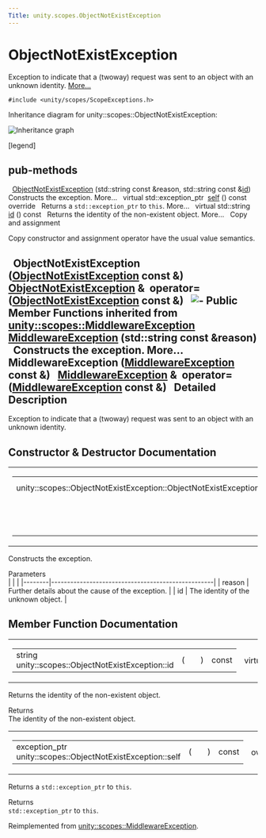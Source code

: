 ```yaml
---
Title: unity.scopes.ObjectNotExistException
---
```

        
ObjectNotExistException
=======================

Exception to indicate that a (twoway) request was sent to an object with an unknown identity. [More...](#details)

`#include <unity/scopes/ScopeExceptions.h>`

Inheritance diagram for unity::scopes::ObjectNotExistException:

![Inheritance graph](https://developer.ubuntu.com/static/devportal_uploaded/0d95d266-eecd-459f-82dd-278db38bee46-api/scopes/cpp/sdk-15.04.5/unity.scopes.ObjectNotExistException/classunity_1_1scopes_1_1_object_not_exist_exception__inherit__graph.png)

<span class="legend">\[legend\]</span>

pub-methods
------------------------------------------------------

 
<a href="#a31beda1f8f1a97154618e97f4ab8e34f">ObjectNotExistException</a> (std::string const &reason, std::string const &<a href="#a63a7640944e3799f065379800715580e">id</a>)
 
Constructs the exception. More...
 
virtual std::exception\_ptr 
<a href="#af87f8d39791b7efb52cbba9dd0e4da25">self</a> () const override
 
Returns a `std::exception_ptr` to `this`. More...
 
virtual std::string 
<a href="#a63a7640944e3799f065379800715580e">id</a> () const
 
Returns the identity of the non-existent object. More...
 
Copy and assignment

Copy constructor and assignment operator have the usual value semantics.

 
**ObjectNotExistException** (<a href="index.html">ObjectNotExistException</a> const &)
 
<a href="index.html">ObjectNotExistException</a> & 
**operator=** (<a href="index.html">ObjectNotExistException</a> const &)
 
![-](https://developer.ubuntu.com/static/devportal_uploaded/ded1e895-1eb6-4a04-84ce-d02bab7fcc3c-api/scopes/cpp/sdk-15.04.5/unity.scopes.ObjectNotExistException/closed.png) Public Member Functions inherited from <a href="unity.scopes.MiddlewareException.md">unity::scopes::MiddlewareException</a>
 
<a href="../unity.scopes.MiddlewareException.md#af6250d2e529d103d30d3ebf06689c146">MiddlewareException</a> (std::string const &reason)
 
Constructs the exception. More...
 
 
**MiddlewareException** (<a href="unity.scopes.MiddlewareException.md">MiddlewareException</a> const &)
 
<a href="unity.scopes.MiddlewareException.md">MiddlewareException</a> & 
**operator=** (<a href="unity.scopes.MiddlewareException.md">MiddlewareException</a> const &)
 
<span id="details"></span>
Detailed Description
--------------------

Exception to indicate that a (twoway) request was sent to an object with an unknown identity.

Constructor & Destructor Documentation
--------------------------------------

<span id="a31beda1f8f1a97154618e97f4ab8e34f" class="anchor"></span>
<table>
<colgroup>
<col width="50%" />
<col width="50%" />
</colgroup>
<tbody>
<tr class="odd">
<td><table>
<tbody>
<tr class="odd">
<td>unity::scopes::ObjectNotExistException::ObjectNotExistException</td>
<td>(</td>
<td>std::string const &amp; </td>
<td><em>reason</em>,</td>
</tr>
<tr class="even">
<td></td>
<td></td>
<td>std::string const &amp; </td>
<td><em>id</em> </td>
</tr>
<tr class="odd">
<td></td>
<td>)</td>
<td></td>
<td></td>
</tr>
</tbody>
</table></td>
<td><span class="mlabels"><span class="mlabel">explicit</span></span></td>
</tr>
</tbody>
</table>

Constructs the exception.

Parameters  
|        |                                                   |
|--------|---------------------------------------------------|
| reason | Further details about the cause of the exception. |
| id     | The identity of the unknown object.               |

Member Function Documentation
-----------------------------

<span id="a63a7640944e3799f065379800715580e" class="anchor"></span>
<table>
<colgroup>
<col width="50%" />
<col width="50%" />
</colgroup>
<tbody>
<tr class="odd">
<td><table>
<tbody>
<tr class="odd">
<td>string unity::scopes::ObjectNotExistException::id</td>
<td>(</td>
<td></td>
<td>)</td>
<td>const</td>
</tr>
</tbody>
</table></td>
<td><span class="mlabels"><span class="mlabel">virtual</span></span></td>
</tr>
</tbody>
</table>

Returns the identity of the non-existent object.

Returns  
The identity of the non-existent object.

<span id="af87f8d39791b7efb52cbba9dd0e4da25" class="anchor"></span>
<table>
<colgroup>
<col width="50%" />
<col width="50%" />
</colgroup>
<tbody>
<tr class="odd">
<td><table>
<tbody>
<tr class="odd">
<td>exception_ptr unity::scopes::ObjectNotExistException::self</td>
<td>(</td>
<td></td>
<td>)</td>
<td>const</td>
</tr>
</tbody>
</table></td>
<td><span class="mlabels"><span class="mlabel">override</span><span class="mlabel">virtual</span></span></td>
</tr>
</tbody>
</table>

Returns a `std::exception_ptr` to `this`.

Returns  
`std::exception_ptr` to `this`.

Reimplemented from <a href="../unity.scopes.MiddlewareException.md#a5317c0215a98eb896d1d706450d2919e">unity::scopes::MiddlewareException</a>.

